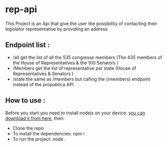 # rep-api
This Project is an Api that give the user the possibility of contacting their legislator representative by providing an address

## Endpoint list : 
- /all get the list of all the 535 congresse members (The 435 members of the House of Representatives & the 100 Senators )
- /Members get the list of representative per state (House of Representatives & Senators )
- /state  the same as /members but calling the (/members) endpoint instead of  the propublica API

## How to use :
Before you start you need to install nodejs on your device: [you can download it from here](https://nodejs.org/en/download/),
then:
- Clone the repo
- To install the dependencies:  npm i
- To run the project: node .   
